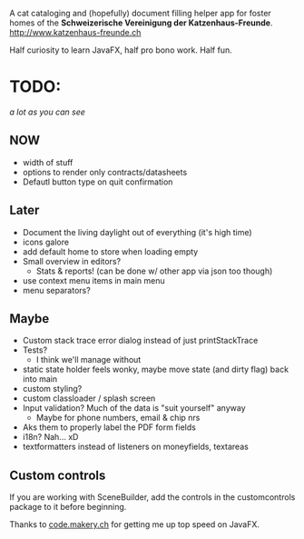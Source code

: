 A cat cataloging and (hopefully) document filling helper app for foster homes of the **Schweizerische Vereinigung der Katzenhaus-Freunde**.
http://www.katzenhaus-freunde.ch

Half curiosity to learn JavaFX, half pro bono work. Half fun.

# TODO:
*a lot as you can see*

## NOW
* width of stuff
* options to render only contracts/datasheets
* Defautl button type on quit confirmation

## Later
* Document the living daylight out of everything (it's high time)
* icons galore
* add default home to store when loading empty
* Small overview in editors?
	* Stats & reports! (can be done w/ other app via json too though)
* use context menu items in main menu
* menu separators?



## Maybe
* Custom stack trace error dialog instead of just printStackTrace
* Tests?
  * I think we'll manage without
* static state holder feels wonky, maybe move state (and dirty flag) back into main
* custom styling?
* custom classloader / splash screen
* Input validation? Much of the data is "suit yourself" anyway
  * Maybe for phone numbers, email & chip nrs
* Aks them to properly label the PDF form fields
* i18n? Nah... xD
* textformatters instead of listeners on moneyfields, textareas

 
 
## Custom controls

If you are working with SceneBuilder, add the controls in the customcontrols package to it before beginning.
 
 Thanks to [code.makery.ch](https://code.makery.ch/library/javafx-tutorial/) for getting me up top speed on JavaFX.